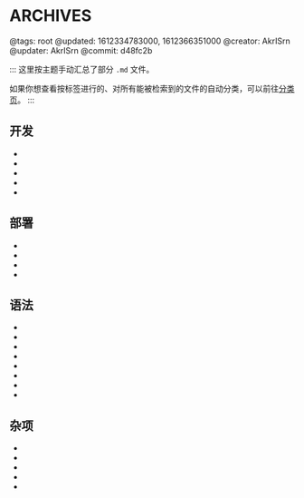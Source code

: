 # ARCHIVES

@tags: root
@updated: 1612334783000, 1612366351000
@creator: AkrISrn
@updater: AkrISrn
@commit: d48fc2b

:::
这里按主题手动汇总了部分 `.md` 文件。

如果你想查看按标签进行的、对所有能被检索到的文件的自动分类，可以前往[分类页](/zh/categories.md "#")。
:::

## 开发

- [](/zh/docs/compile.md "#")
- [](/zh/docs/dependencies.md "#")
- [](/zh/docs/performance.md "#")
- [](/zh/docs/some-problems.md "#")
- [](/zh/docs/roadmap.md "#")

## 部署

- [](/zh/docs/config.md "#")
- [](/zh/docs/deploy.md "#")
- [](/zh/docs/browser-cache.md "#")
- [](/zh/docs/cdn.md "#")

## 语法

- [](/zh/docs/markdown-link-ext.md "#")
- [](/zh/docs/details.md "#")
- [](/zh/docs/fold-heading.md "#")
- [](/zh/docs/inline-script.md "#")
- [](/zh/docs/toc.md "#")
- [](/zh/docs/list.md "#")
- [](/zh/docs/flags.md "#")
- [](/zh/docs/redirect.md "#")

## 杂项

- [](/zh/docs/typography.md "#")
- [](/zh/docs/unicode.md "#")
- [](/zh/docs/emoji.md "#")
- [](/zh/docs/gadget.md "#")
- [](/zh/docs/backlinks.md "#")
